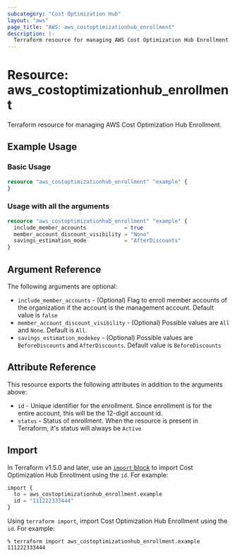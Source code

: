 ```yaml
---
subcategory: "Cost Optimization Hub"
layout: "aws"
page_title: "AWS: aws_costoptimizationhub_enrollment"
description: |-
  Terraform resource for managing AWS Cost Optimization Hub Enrollment.
---
```


# Resource: aws_costoptimizationhub_enrollment

Terraform resource for managing AWS Cost Optimization Hub Enrollment.

## Example Usage

### Basic Usage

```terraform
resource "aws_costoptimizationhub_enrollment" "example" {
}
```

### Usage with all the arguments

```terraform
resource "aws_costoptimizationhub_enrollment" "example" {
  include_member_accounts            = true
  member_account_discount_visibility = "None"
  savings_estimation_mode            = "AfterDiscounts"
}
```

## Argument Reference

The following arguments are optional:

* `include_member_accounts` - (Optional) Flag to enroll member accounts of the organization if the account is the management account. Default value is `false`
* `member_account_discount_visibility` - (Optional) Possible values are `All` and `None`. Default is `All`.
* `savings_estimation_modekey` - (Optional) Possible values are `BeforeDiscounts` and `AfterDiscounts`. Default value is `BeforeDiscounts`

## Attribute Reference

This resource exports the following attributes in addition to the arguments above:

* `id` - Unique identifier for the enrollment. Since enrollment is for the entire account, this will be the 12-digit account id.
* `status` - Status of enrollment. When the resource is present in Terraform, it's status will always be `Active`

## Import

In Terraform v1.5.0 and later, use an [`import` block](https://developer.hashicorp.com/terraform/language/import) to import Cost Optimization Hub Enrollment using the `id`. For example:

```terraform
import {
  to = aws_costoptimizationhub_enrollment.example
  id = "111222333444"
}
```

Using `terraform import`, import Cost Optimization Hub Enrollment using the `id`. For example:

```console
% terraform import aws_costoptimizationhub_enrollment.example 111222333444
```
